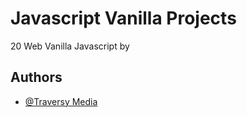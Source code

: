
# Javascript Vanilla Projects

20 Web Vanilla Javascript by 


## Authors

- [@Traversy Media](https://traversymedia.com/)
